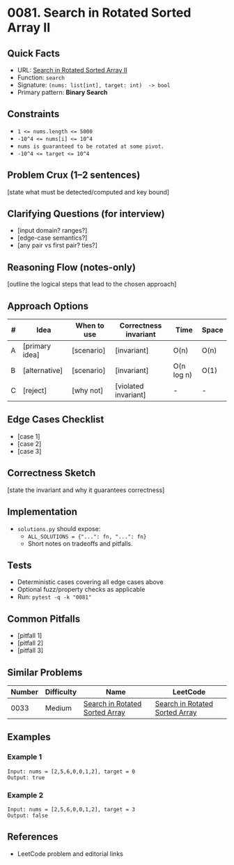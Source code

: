 # 0081. Search in Rotated Sorted Array II

## Quick Facts

- URL: [Search in Rotated Sorted Array II](https://leetcode.com/problems/search-in-rotated-sorted-array-ii/)
- Function: `search`
- Signature: `(nums: list[int], target: int)  -> bool`
- Primary pattern: **Binary Search**

## Constraints

- `1 <= nums.length <= 5000`
- `-10^4 <= nums[i] <= 10^4`
- `nums is guaranteed to be rotated at some pivot.`
- `-10^4 <= target <= 10^4`

## Problem Crux (1–2 sentences)

[state what must be detected/computed and key bound]

## Clarifying Questions (for interview)

- [input domain? ranges?]
- [edge-case semantics?]
- [any pair vs first pair? ties?]

## Reasoning Flow (notes-only)

[outline the logical steps that lead to the chosen approach]

## Approach Options

| # | Idea | When to use | Correctness invariant | Time | Space |
|---|------|-------------|-----------------------|------|-------|
| A | [primary idea] | [scenario] | [invariant] | O(n) | O(n) |
| B | [alternative] | [scenario] | [invariant] | O(n log n) | O(1) |
| C | [reject] | [why not] | [violated invariant] | - | - |

## Edge Cases Checklist

- [case 1]
- [case 2]
- [case 3]

## Correctness Sketch

[state the invariant and why it guarantees correctness]

## Implementation

- `solutions.py` should expose:
  - `ALL_SOLUTIONS = {"...": fn, "...": fn}`
  - Short notes on tradeoffs and pitfalls.

## Tests

- Deterministic cases covering all edge cases above
- Optional fuzz/property checks as applicable
- Run: `pytest -q -k "0081"`

## Common Pitfalls

- [pitfall 1]
- [pitfall 2]
- [pitfall 3]

## Similar Problems

| Number | Difficulty | Name | LeetCode |
|---|---|---|---|
| 0033 | Medium | [Search in Rotated Sorted Array](../0033-search-in-rotated-sorted-array/readme.md) | [Search in Rotated Sorted Array](https://leetcode.com/problems/search-in-rotated-sorted-array/) |

## Examples

### Example 1

```text
Input: nums = [2,5,6,0,0,1,2], target = 0
Output: true
```

### Example 2

```text
Input: nums = [2,5,6,0,0,1,2], target = 3
Output: false
```

## References

- LeetCode problem and editorial links
